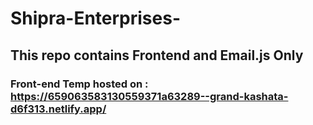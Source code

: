 # Shipra-Enterprises-

## This repo contains Frontend and Email.js Only

### Front-end Temp hosted on : https://659063583130559371a63289--grand-kashata-d6f313.netlify.app/